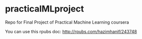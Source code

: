 # practicalMLproject
Repo for Final Project of Practical Machine Learning coursera

You can use this rpubs doc:
http://rpubs.com/hazimhanif/243748


